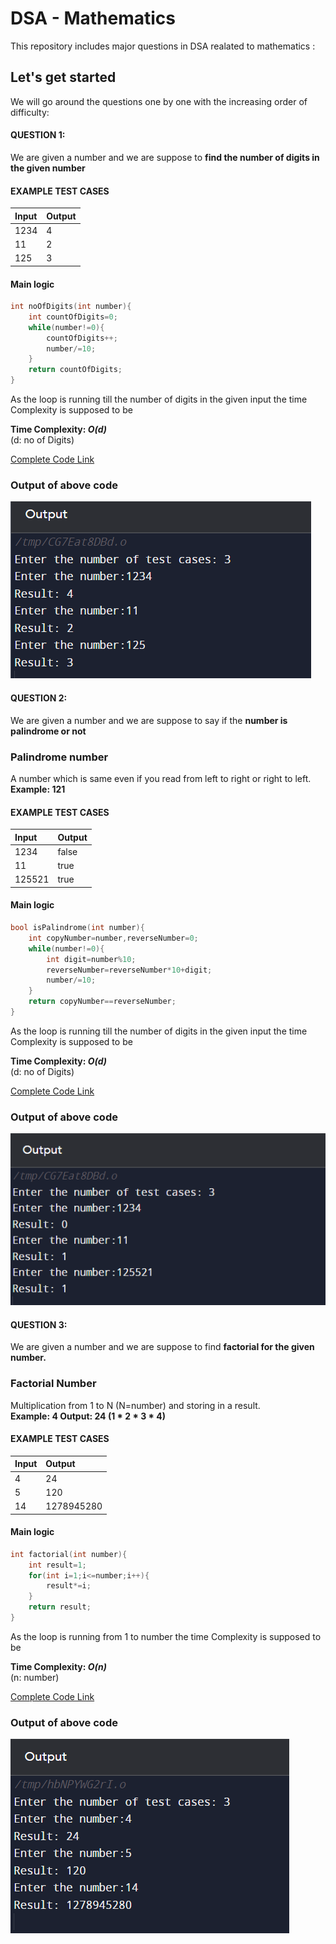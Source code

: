 
# DSA - Mathematics

This repository includes major questions in DSA realated to mathematics :


## Let's get started
We will go around the questions one by one with the increasing order of difficulty:

#### QUESTION 1: 
We are given a number and we are suppose to **find the number of digits in the given number**

#### EXAMPLE TEST CASES

| Input | Output     |
| :-------- | :------- |
| 1234  | 4 |
| 11  | 2 |
| 125  | 3 |

#### Main logic
```cpp      
int noOfDigits(int number){
    int countOfDigits=0;
    while(number!=0){
        countOfDigits++;
        number/=10;
    }
    return countOfDigits;
}
```

As the loop is running till the number of digits in the given input the time Complexity is supposed to be

**Time Complexity: *O(d)***\
(d: no of Digits)

[Complete Code Link](https://github.com/somya-sheti-2022/DSA-Mathematics/blob/main/noOfDigits.cpp)

### Output of above code

![App Screenshot](https://github.com/somya-sheti-2022/DSA-Mathematics/blob/main/Question1.PNG)

#### QUESTION 2: 
We are given a number and we are suppose to say if the **number is palindrome or not** 

### Palindrome number
A number which is same even if you read from left to right or right to left.\
**Example: 121**

#### EXAMPLE TEST CASES

| Input | Output     |
| :-------- | :------- |
| 1234  | false |
| 11  | true |
| 125521  | true |

#### Main logic
```cpp      
bool isPalindrome(int number){
    int copyNumber=number,reverseNumber=0;
    while(number!=0){
        int digit=number%10;
        reverseNumber=reverseNumber*10+digit;
        number/=10;
    }
    return copyNumber==reverseNumber;
}
```

As the loop is running till the number of digits in the given input the time Complexity is supposed to be

**Time Complexity: *O(d)***\
(d: no of Digits)

[Complete Code Link](https://github.com/somya-sheti-2022/DSA-Mathematics/blob/main/isPalindrome.cpp)


### Output of above code

![App Screenshot](https://github.com/somya-sheti-2022/DSA-Mathematics/blob/main/Question2.PNG)

#### QUESTION 3: 
We are given a number and we are suppose to find **factorial for the given number.** 

### Factorial Number
Multiplication from 1 to N (N=number) and storing in a result.\
**Example: 4 Output: 24 (1 * 2 * 3 * 4)**

#### EXAMPLE TEST CASES

| Input | Output     |
| :-------- | :------- |
| 4  | 24 |
| 5  | 120 |
| 14  | 1278945280 |

#### Main logic
```cpp      
int factorial(int number){
    int result=1;
    for(int i=1;i<=number;i++){
        result*=i;
    }
    return result;
}
```

As the loop is running from 1 to number the time Complexity is supposed to be

**Time Complexity: *O(n)***\
(n: number)

[Complete Code Link](https://github.com/somya-sheti-2022/DSA-Mathematics/blob/main/factorial.cpp)


### Output of above code

![App Screenshot](https://github.com/somya-sheti-2022/DSA-Mathematics/blob/main/Question3.PNG)
